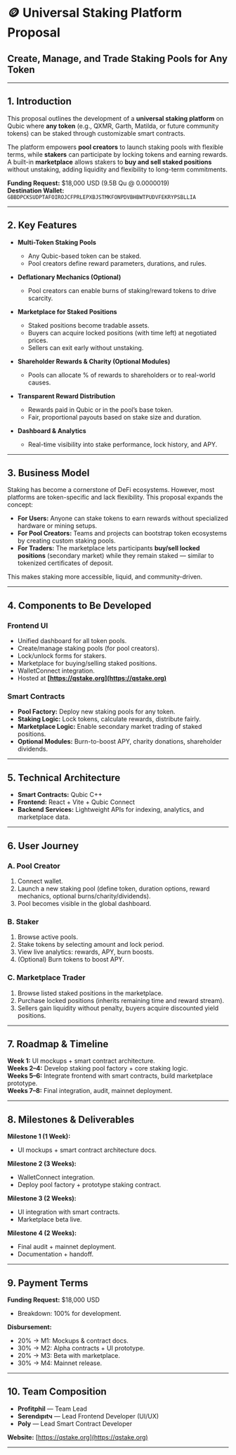 # 🪙 Universal Staking Platform Proposal  
## Create, Manage, and Trade Staking Pools for Any Token  

---

## 1. Introduction  

This proposal outlines the development of a **universal staking platform** on Qubic where **any token** (e.g., QXMR, Garth, Matilda, or future community tokens) can be staked through customizable smart contracts.  

The platform empowers **pool creators** to launch staking pools with flexible terms, while **stakers** can participate by locking tokens and earning rewards. A built-in **marketplace** allows stakers to **buy and sell staked positions** without unstaking, adding liquidity and flexibility to long-term commitments.  

**Funding Request:** $18,000 USD (9.5B Qu @ 0.0000019)  
**Destination Wallet:** `GBBDPCKSUDPTAFOIROJCFPRLEPXBJSTMKFONPDVBHBWTPUDVFEKRYPSBLLIA`  

---

## 2. Key Features  

- **Multi-Token Staking Pools**  
  - Any Qubic-based token can be staked.  
  - Pool creators define reward parameters, durations, and rules.  

- **Deflationary Mechanics (Optional)**  
  - Pool creators can enable burns of staking/reward tokens to drive scarcity.  

- **Marketplace for Staked Positions**  
  - Staked positions become tradable assets.  
  - Buyers can acquire locked positions (with time left) at negotiated prices.  
  - Sellers can exit early without unstaking.  

- **Shareholder Rewards & Charity (Optional Modules)**  
  - Pools can allocate % of rewards to shareholders or to real-world causes.  

- **Transparent Reward Distribution**  
  - Rewards paid in Qubic or in the pool’s base token.  
  - Fair, proportional payouts based on stake size and duration.  

- **Dashboard & Analytics**  
  - Real-time visibility into stake performance, lock history, and APY.  

---

## 3. Business Model  

Staking has become a cornerstone of DeFi ecosystems. However, most platforms are token-specific and lack flexibility. This proposal expands the concept:  

- **For Users:** Anyone can stake tokens to earn rewards without specialized hardware or mining setups.  
- **For Pool Creators:** Teams and projects can bootstrap token ecosystems by creating custom staking pools.  
- **For Traders:** The marketplace lets participants **buy/sell locked positions** (secondary market) while they remain staked — similar to tokenized certificates of deposit.  

This makes staking more accessible, liquid, and community-driven.  

---

## 4. Components to Be Developed  

### Frontend UI  
- Unified dashboard for all token pools.  
- Create/manage staking pools (for pool creators).  
- Lock/unlock forms for stakers.  
- Marketplace for buying/selling staked positions.  
- WalletConnect integration.  
- Hosted at **[https://qstake.org](https://qstake.org)**

### Smart Contracts  
- **Pool Factory:** Deploy new staking pools for any token.  
- **Staking Logic:** Lock tokens, calculate rewards, distribute fairly.  
- **Marketplace Logic:** Enable secondary market trading of staked positions.  
- **Optional Modules:** Burn-to-boost APY, charity donations, shareholder dividends.  

---

## 5. Technical Architecture  

- **Smart Contracts:** Qubic C++  
- **Frontend:** React + Vite + Qubic Connect  
- **Backend Services:** Lightweight APIs for indexing, analytics, and marketplace data.  

---

## 6. User Journey  

### A. Pool Creator  
1. Connect wallet.  
2. Launch a new staking pool (define token, duration options, reward mechanics, optional burns/charity/dividends).  
3. Pool becomes visible in the global dashboard.  

### B. Staker  
1. Browse active pools.  
2. Stake tokens by selecting amount and lock period.  
3. View live analytics: rewards, APY, burn boosts.  
4. (Optional) Burn tokens to boost APY.  

### C. Marketplace Trader  
1. Browse listed staked positions in the marketplace.  
2. Purchase locked positions (inherits remaining time and reward stream).  
3. Sellers gain liquidity without penalty, buyers acquire discounted yield positions.  

---

## 7. Roadmap & Timeline  

**Week 1:** UI mockups + smart contract architecture.  
**Weeks 2–4:** Develop staking pool factory + core staking logic.  
**Weeks 5–6:** Integrate frontend with smart contracts, build marketplace prototype.  
**Weeks 7–8:** Final integration, audit, mainnet deployment.  

---

## 8. Milestones & Deliverables  

**Milestone 1 (1 Week):**  
- UI mockups + smart contract architecture docs.  

**Milestone 2 (3 Weeks):**  
- WalletConnect integration.  
- Deploy pool factory + prototype staking contract.  

**Milestone 3 (2 Weeks):**  
- UI integration with smart contracts.  
- Marketplace beta live.  

**Milestone 4 (2 Weeks):**  
- Final audit + mainnet deployment.  
- Documentation + handoff.  

---

## 9. Payment Terms  

**Funding Request:** $18,000 USD  
- Breakdown: 100% for development.  

**Disbursement:**  
- 20% → M1: Mockups & contract docs.  
- 30% → M2: Alpha contracts + UI prototype.  
- 20% → M3: Beta with marketplace.  
- 30% → M4: Mainnet release.  

---

## 10. Team Composition  

- **Profitphil** — Team Lead  
- **Serendıpıtч** — Lead Frontend Developer (UI/UX)  
- **Poly** — Lead Smart Contract Developer  

**Website:** [https://qstake.org](https://qstake.org)  

---
